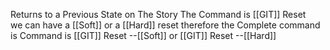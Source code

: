 Returns to  a Previous State on The Story
The Command is 
[[GIT]] Reset  
we can have a [[Soft]] or a [[Hard]] reset
therefore the Complete command is Command  is
[[GIT]] Reset  --[[Soft]] 
				or
[[GIT]] Reset  --[[Hard]] 
				